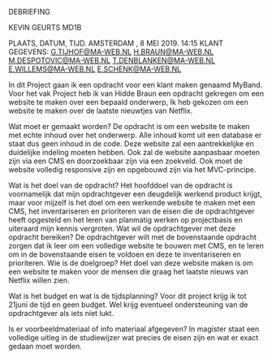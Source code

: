 DEBRIEFING

KEVIN GEURTS
MD1B

PLAATS, DATUM, TIJD. 
AMSTERDAM , 8 MEI 2019. 14:15	KLANT GEGEVENS:
G.TIJHOF@MA-WEB.NL
H.BRAUN@MA-WEB.NL
M.DESPOTOVIC@MA-WEB.NL
T.DENBLANKEN@MA-WEB.NL
E.WILLEMS@MA-WEB.NL
E.SCHENK@MA-WEB.NL

In dit Project gaan ik een opdracht voor een klant maken genaamd MyBand. Voor het vak Project heb ik van Hidde Braun een opdracht gekregen om een website te maken over een bepaald onderwerp, Ik heb gekozen om een website te maken over de laatste nieuwtjes van Netflix.



Wat moet er gemaakt worden?
De opdracht is om een website te maken met echte inhoud over het onderwerp. Alle inhoud komt uit een database er staat dus geen inhoud in de code. Deze website zal een aantrekkelijke en duidelijke indeling moeten hebben. Ook zal de website aanpasbaar moeten zijn via een CMS en doorzoekbaar zijn via een zoekveld. Ook moet de website volledig responsive zijn en opgebouwd zijn via het MVC-principe. 

Wat is het doel van de opdracht?
Het hoofddoel van de opdracht is voornamelijk dat mijn opdrachtgever een deugdelijk werkend product krijgt, maar voor mijzelf is het doel om een werkende website te maken met een CMS, het inventariseren en prioriteren van de eisen die de opdrachtgever heeft opgesteld en het leren van planmatig werken op projectbasis en uiteraard mijn kennis vergroten. 
Wat wil de opdrachtgever met deze opdracht bereiken?
De opdrachtgever wilt met de bovenstaande opdracht zorgen dat ik leer om een volledige website te bouwen met CMS, en te leren om in de bovenstaande eisen te voldoen en deze te inventariseren en prioriteren.
Wie is de doelgroep?
Het doel van deze website maken is om een website te maken voor de mensen die graag het laatste nieuws van Netflix willen zien.

Wat is het budget en wat is de tijdsplanning?
Voor dit project krijg ik tot 21juni de tijd en geen budget. Wel krijg eventueel ondersteuning van de opdrachtgever als iets niet lukt. 

Is er voorbeeldmateriaal of info materiaal afgegeven?
In magister staat een volledige uitleg in de studiewijzer wat precies de eisen zijn en wat er exact gedaan moet worden.




